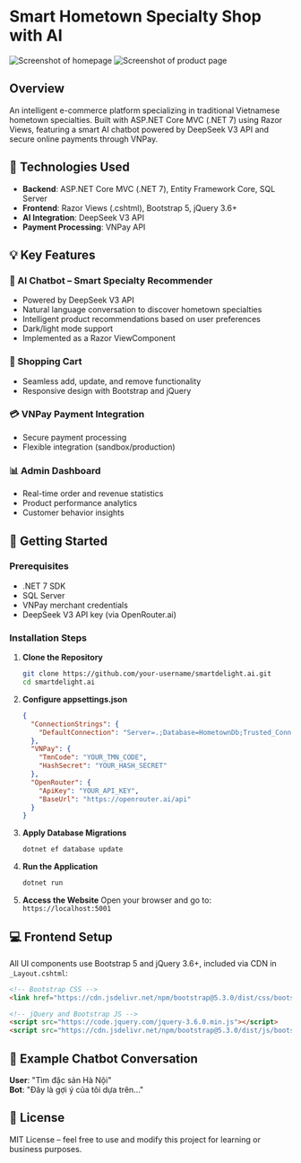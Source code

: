 # Smart Hometown Specialty Shop with AI

![Screenshot of homepage](https://github.com/user-attachments/assets/a5ac41c7-d4ac-4c92-9133-0303933d2223)
![Screenshot of product page](https://github.com/user-attachments/assets/4315041a-9574-469b-bcf2-957306fb07e5)

## Overview

An intelligent e-commerce platform specializing in traditional Vietnamese hometown specialties. Built with ASP.NET Core MVC (.NET 7) using Razor Views, featuring a smart AI chatbot powered by DeepSeek V3 API and secure online payments through VNPay.

## 🔧 Technologies Used

- **Backend**: ASP.NET Core MVC (.NET 7), Entity Framework Core, SQL Server
- **Frontend**: Razor Views (.cshtml), Bootstrap 5, jQuery 3.6+
- **AI Integration**: DeepSeek V3 API
- **Payment Processing**: VNPay API

## 💡 Key Features

### 🤖 AI Chatbot – Smart Specialty Recommender
- Powered by DeepSeek V3 API
- Natural language conversation to discover hometown specialties
- Intelligent product recommendations based on user preferences
- Dark/light mode support
- Implemented as a Razor ViewComponent

### 🛒 Shopping Cart
- Seamless add, update, and remove functionality
- Responsive design with Bootstrap and jQuery

### 💳 VNPay Payment Integration
- Secure payment processing
- Flexible integration (sandbox/production)

### 📊 Admin Dashboard
- Real-time order and revenue statistics
- Product performance analytics
- Customer behavior insights

## 🚀 Getting Started

### Prerequisites
- .NET 7 SDK
- SQL Server
- VNPay merchant credentials
- DeepSeek V3 API key (via OpenRouter.ai)

### Installation Steps

1. **Clone the Repository**
   ```bash
   git clone https://github.com/your-username/smartdelight.ai.git
   cd smartdelight.ai
   ```

2. **Configure appsettings.json**
   ```json
   {
     "ConnectionStrings": {
       "DefaultConnection": "Server=.;Database=HometownDb;Trusted_Connection=True;"
     },
     "VNPay": {
       "TmnCode": "YOUR_TMN_CODE",
       "HashSecret": "YOUR_HASH_SECRET"
     },
     "OpenRouter": {
       "ApiKey": "YOUR_API_KEY",
       "BaseUrl": "https://openrouter.ai/api"
     }
   }
   ```

3. **Apply Database Migrations**
   ```bash
   dotnet ef database update
   ```

4. **Run the Application**
   ```bash
   dotnet run
   ```

5. **Access the Website**
   Open your browser and go to: `https://localhost:5001`

## 💻 Frontend Setup

All UI components use Bootstrap 5 and jQuery 3.6+, included via CDN in `_Layout.cshtml`:

```html
<!-- Bootstrap CSS -->
<link href="https://cdn.jsdelivr.net/npm/bootstrap@5.3.0/dist/css/bootstrap.min.css" rel="stylesheet">

<!-- jQuery and Bootstrap JS -->
<script src="https://code.jquery.com/jquery-3.6.0.min.js"></script>
<script src="https://cdn.jsdelivr.net/npm/bootstrap@5.3.0/dist/js/bootstrap.bundle.min.js"></script>
```

## 💬 Example Chatbot Conversation

**User**: "Tìm đặc sản Hà Nội"  
**Bot**: "Đây là gợi ý của tôi dựa trên..."

## 📝 License

MIT License – feel free to use and modify this project for learning or business purposes.
